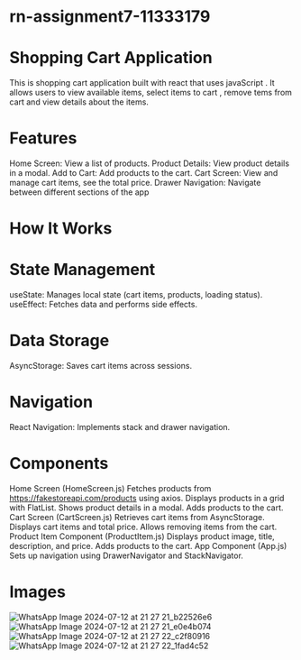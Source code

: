 # rn-assignment7-11333179

  # Shopping Cart Application
 This is shopping cart application built with react that uses javaScript . It allows users to view available items,
 select items to cart , remove tems from cart and view details about the items.

  # Features
 Home Screen: View a list of products.
 Product Details: View product details in a modal.
 Add to Cart: Add products to the cart.
 Cart Screen: View and manage cart items, see the total price.
 Drawer Navigation: Navigate between different sections of the app

# How It Works

 # State Management
useState: Manages local state (cart items, products, loading status).
useEffect: Fetches data and performs side effects.
  
# Data Storage
AsyncStorage: Saves cart items across sessions.


 # Navigation
React Navigation: Implements stack and drawer navigation.

# Components
Home Screen (HomeScreen.js)
Fetches products from https://fakestoreapi.com/products using axios.
Displays products in a grid with FlatList.
Shows product details in a modal.
Adds products to the cart.
Cart Screen (CartScreen.js)
Retrieves cart items from AsyncStorage.
Displays cart items and total price.
Allows removing items from the cart.
Product Item Component (ProductItem.js)
Displays product image, title, description, and price.
Adds products to the cart.
App Component (App.js)
Sets up navigation using DrawerNavigator and StackNavigator.


# Images
![WhatsApp Image 2024-07-12 at 21 27 21_b22526e6](https://github.com/user-attachments/assets/eb1c1cfb-46de-466f-b96b-385c34c7bedb)
![WhatsApp Image 2024-07-12 at 21 27 21_e0e4b074](https://github.com/user-attachments/assets/a01a503c-7883-4157-8fd0-21bd7c5e8ac6)
![WhatsApp Image 2024-07-12 at 21 27 22_c2f80916](https://github.com/user-attachments/assets/33c3c7e9-14f7-4948-b652-f4560db145b2)
![WhatsApp Image 2024-07-12 at 21 27 22_1fad4c52](https://github.com/user-attachments/assets/311ab32c-2337-4238-99a6-d5625f219de0)


